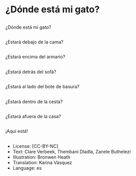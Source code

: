 # ¿Dónde está mi gato?

##
¿Dónde está mi gato?

##
¿Estará debajo de la cama?

##
¿Estará encima del armario?

##
¿Estará detrás del sofá?

##
¿Estará al lado del bote de basura?

##
¿Estará dentro de la cesta?

##
¿Estará afuera de la casa?

##
¡Aquí está!

##
* License: [CC-BY-NC]
* Text: Clare Verbeek, Thembani Dladla, Zanele Buthelezi
* Illustration: Bronwen Heath
* Translation: Karina Vásquez
* Language: es
